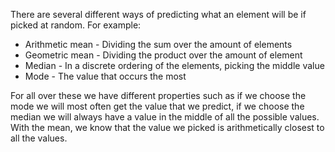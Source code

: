 There are several different ways of predicting what an element will be if picked at random.
For example:
- Arithmetic mean - Dividing the sum over the amount of elements
- Geometric mean - Dividing the product over the amount of element
- Median - In a discrete ordering of the elements, picking the middle value
- Mode - The value that occurs the most

For all over these we have different properties such as if we choose the mode we will most often get the value that we predict, if we choose the median we will always have a value in the middle of all the possible values. With the mean, we know that the value we picked is arithmetically closest to all the values.